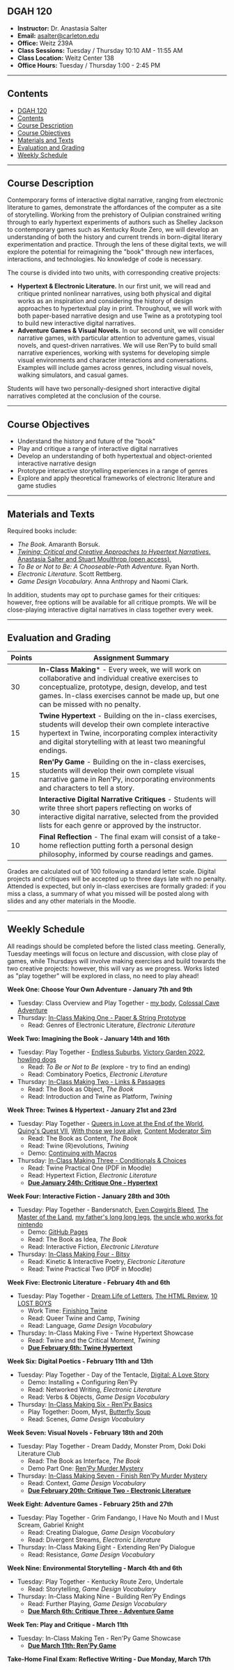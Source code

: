 ## DGAH 120

- **Instructor:** Dr. Anastasia Salter
- **Email:** asalter@carleton.edu
- **Office:** Weitz 239A
- **Class Sessions:** Tuesday / Thursday 10:10 AM - 11:55 AM
- **Class Location:** Weitz Center 138
- **Office Hours:** Tuesday / Thursday 1:00 - 2:45 PM

---

## Contents

- [DGAH 120](#dgah-120)
- [Contents](#contents)
- [Course Description](#course-description)
- [Course Objectives](#course-objectives)
- [Materials and Texts](#materials-and-texts)
- [Evaluation and Grading](#evaluation-and-grading)
- [Weekly Schedule](#weekly-schedule)
  
---

## Course Description

Contemporary forms of interactive digital narrative, ranging from electronic literature to games, demonstrate the affordances of the computer as a site of storytelling. Working from the prehistory of Oulipian constrained writing through to early hypertext experiments of authors such as Shelley Jackson to contemporary games such as Kentucky Route Zero, we will develop an understanding of both the history and current trends in born-digital literary experimentation and practice. Through the lens of these digital texts, we will explore the potential for reimagining the "book" through new interfaces, interactions, and technologies. No knowledge of code is necessary. 

The course is divided into two units, with corresponding creative projects: 

- **Hypertext & Electronic Literature.** In our first unit, we will read and critique printed nonlinear narratives, using both physical and digital works as an inspiration and considering the history of design approaches to hypertextual play in print. Throughout, we will work with both paper-based narrative design and use Twine as a prototyping tool to build new interactive digital narratives. 
- **Adventure Games & Visual Novels.** In our second unit, we will consider narrative games, with particular attention to adventure games, visual novels, and quest-driven narratives. We will use Ren'Py to build small narrative experiences, working with systems for developing simple visual environments and character interactions and conversations. Examples will include games across genres, including visual novels, walking simulators, and casual games.

Students will have two personally-designed short interactive digital narratives completed at the conclusion of the course.

---

## Course Objectives

- Understand the history and future of the "book"
- Play and critique a range of interactive digital narratives
- Develop an understanding of both hypertextual and object-oriented interactive narrative design 
- Prototype interactive storytelling experiences in a range of genres
- Explore and apply theoretical frameworks of electronic literature and game studies

---

## Materials and Texts

Required books include:

- *The Book.* Amaranth Borsuk.
- [*Twining: Critical and Creative Approaches to Hypertext Narratives.* Anastasia Salter and Stuart Moulthrop (open access).](https://www.fulcrum.org/concern/monographs/ms35tb924)
- *To Be or Not to Be: A Chooseable-Path Adventure.* Ryan North.
- *Electronic Literature.* Scott Rettberg.
- *Game Design Vocabulary.* Anna Anthropy and Naomi Clark. 

In addition, students may opt to purchase games for their critiques: however, free options will be available for all critique prompts. We will be close-playing interactive digital narratives in class together every week.

---

## Evaluation and Grading

| Points  | Assignment Summary |
|---|---|
| 30 | **In-Class Making*** - Every week, we will work on collaborative and individual creative exercises to conceptualize, prototype, design, develop, and test games. In-class exercises cannot be made up, but one can be missed with no penalty. |
| 15 | **Twine Hypertext** - Building on the in-class exercises, students will develop their own complete interactive hypertext in Twine, incorporating complex interactivity and digital storytelling with at least two meaningful endings. |
| 15 | **Ren'Py Game** - Building on the in-class exercises, students will develop their own complete visual narrative game in Ren'Py, incorporating environments and characters to tell a story. | |
| 30 |  **Interactive Digital Narrative Critiques** - Students will write three short papers reflecting on works of interactive digital narrative, selected from the provided lists for each genre or approved by the instructor. |
| 10 |  **Final Reflection** - The final exam will consist of a take-home reflection putting forth a personal design philosophy, informed by course readings and games. |

Grades are calculated out of 100 following a standard letter scale. Digital projects and critiques will be accepted up to three days late with no penalty. Attended is expected, but only in-class exercises are formally graded: if you miss a class, a summary of what you missed will be posted along with slides and any other materials in the Moodle.

---

## Weekly Schedule

All readings should be completed before the listed class meeting. Generally, Tuesday meetings will focus on lecture and discussion, with close play of games, while Thursdays will involve making exercises and build towards the two creative projects: however, this will vary as we progress. Works listed as "play together" will be explored in class, no need to play ahead!

**Week One: Choose Your Own Adventure - January 7th and 9th** 

- Tuesday: Class Overview and Play Together - [my body](https://collection.eliterature.org/1/works/jackson__my_body_a_wunderkammer.html), [Colossal Cave Adventure](https://rickadams.org/adventure/)
- Thursday: [In-Class Making One - Paper & String Prototype](inclass_one.md)
  - Read: Genres of Electronic Literature, *Electronic Literature*

**Week Two: Imagining the Book - January 14th and 16th** 

- Tuesday: Play Together - [Endless Suburbs](https://the-next.eliterature.org/works/409/21/0/), [Victory Garden 2022](https://www.victory-garden2022.com/), [howling dogs](https://xrafstar.monster/games/twine/howlingdogs/) 
  - Read: *To Be or Not to Be* (explore - try to find an ending)
  - Read: Combinatory Poetics, *Electronic Literature*
- Thursday: [In-Class Making Two - Links & Passages](inclass_two.md)
  - Read: The Book as Object, *The Book*
  - Read: Introduction and Twine as Platform, *Twining*

**Week Three: Twines & Hypertext - January 21st and 23rd**

- Tuesday: Play Together - [Queers in Love at the End of the World](https://w.itch.io/end-of-the-world), [Quing's Quest VII](https://collection.eliterature.org/3/work.html?work=quings-quest-vii), [With those we love alive](https://xrafstar.monster/games/twine/wtwla/), [Content Moderator Sim](https://samplereality.itch.io/content-moderator-sim)
  - Read: The Book as Content, *The Book* 
  - Read: Twine (R)evolutions, *Twining*
  - Demo: [Continuing with Macros](Twine_Grade_Change.html)
- Thursday: [In-Class Making Three - Conditionals & Choices](inclass_three.md)
  - Read: Twine Practical One (PDF in Moodle)
  - Read: Hypertext Fiction, *Electronic Literature*
  - **[Due January 24th: Critique One - Hypertext](critiqueone.md)**

**Week Four: Interactive Fiction - January 28th and 30th**

- Tuesday: Play Together - Bandersnatch, [Even Cowgirls Bleed](https://scoutshonour.com/cowgirl/), [The Master of the Land](https://pseudavid.itch.io/the-master-of-the-land), [my father's long long legs](https://ztul.itch.io/mflll), [the uncle who works for nintendo](https://ztul.itch.io/the-uncle-who-works-for-nintendo)
  - Demo: [GitHub Pages](github.md)
  - Read: The Book as Idea, *The Book*
  - Read: Interactive Fiction, *Electronic Literature*
- Thursday: [In-Class Making Four - Bitsy](inclass_four.md)
  - Read: Kinetic & Interactive Poetry, *Electronic Literature*
  - Read: Twine Practical Two (PDF in Moodle)

**Week Five: Electronic Literature - February 4th and 6th**

- Tuesday: Play Together - [Dream Life of Letters](https://collection.eliterature.org/1/works/stefans__the_dreamlife_of_letters/dreamlife_index.html), [The HTML Review](https://thehtml.review/03/), [10 LOST BOYS](https://samplereality.itch.io/10-lost-boys)
  - Work Time: [Finishing Twine](finishing_twine.md)
  - Read: Queer Twine and Camp, *Twining*
  - Read: Language, *Game Design Vocabulary*
- Thursday: In-Class Making Five - Twine Hypertext Showcase 
  - Read: Twine and the Critical Moment, *Twining*
  - **[Due February 6th: Twine Hypertext](twine.md)**

**Week Six: Digital Poetics - February 11th and 13th**

- Tuesday: Play Together - Day of the Tentacle, [Digital: A Love Story](https://collection.eliterature.org/3/work.html?work=digital-a-love-story)
  - Demo: Installing + Configuring Ren'Py
  - Read: Networked Writing, *Electronic Literature*
  - Read: Verbs & Objects, *Game Design Vocabulary*
- Thursday: [In-Class Making Six - Ren'Py Basics](inclass_six.md)
  - Play Together: Doom, Myst, [Butterfly Soup](https://brianna-lei.itch.io/butterfly-soup)
  - Read: Scenes, *Game Design Vocabulary*

**Week Seven: Visual Novels - February 18th and 20th**

- Tuesday: Play Together - Dream Daddy, Monster Prom, Doki Doki Literature Club
  - Read: The Book as Interface, *The Book*
  - Demo Part One: [Ren'Py Murder Mystery](renpy_murder_mystery.md)
- Thursday: [In-Class Making Seven - Finish Ren'Py Murder Mystery](inclass_seven.md)
  - Read: Context, *Game Design Vocabulary*
  - **[Due February 20th: Critique Two - Electronic Literature](critiquetwo.md)**

**Week Eight: Adventure Games - February 25th and 27th**

- Tuesday: Play Together - Grim Fandango, I Have No Mouth and I Must Scream, Gabriel Knight
  - Read: Creating Dialogue, *Game Design Vocabulary*
  - Read: Divergent Streams, *Electronic Literature*
- Thursday: In-Class Making Eight - Extending Ren'Py Dialogue 
  - Read: Resistance, *Game Design Vocabulary* 

**Week Nine: Environmental Storytelling - March 4th and 6th**

- Tuesday: Play Together - Kentucky Route Zero, Undertale
  - Read: Storytelling, *Game Design Vocabulary*
- Thursday: In-Class Making Nine - Building Ren'Py Endings 
  - Read: Further Playing, *Game Design Vocabulary*
  - **[Due March 6th: Critique Three - Adventure Game](critiquethree.md)**

**Week Ten: Play and Critique - March 11th**
- Tuesday: In-Class Making Ten - Ren'Py Game Showcase
  - **[Due March 11th: Ren'Py Game](renpy.md)**

**Take-Home Final Exam: Reflective Writing - Due Monday, March 17th**